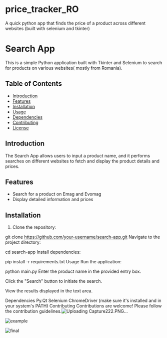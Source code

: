 # price_tracker_RO
A quick python app that finds the price of a product across different websites (built with selenium and tkinter)
# Search App

This is a simple Python application built with Tkinter and Selenium to search for products on various websites( mostly from Romania).

## Table of Contents

- [Introduction](#introduction)
- [Features](#features)
- [Installation](#installation)
- [Usage](#usage)
- [Dependencies](#dependencies)
- [Contributing](#contributing)
- [License](#license)

## Introduction

The Search App allows users to input a product name, and it performs searches on different websites to fetch and display the product details and prices.

## Features

- Search for a product on Emag and Evomag
- Display detailed information and prices

## Installation

1. Clone the repository:

 
git clone https://github.com/your-username/search-app.git
Navigate to the project directory:


cd search-app
Install dependencies:


pip install -r requirements.txt
Usage
Run the application:


python main.py
Enter the product name in the provided entry box.

Click the "Search" button to initiate the search.

View the results displayed in the text area.

Dependencies
Py.Qt
Selenium
ChromeDriver (make sure it's installed and in your system's PATH)
Contributing
Contributions are welcome! Please follow the contribution guidelines.![Uploading Capture222.PNG…]()



![example](https://github.com/vodav0da/price_tracker_RO/assets/114608225/2958a031-97ad-4765-94b4-d6531a8c3a5e)

![final](https://github.com/vodav0da/price_tracker_RO/assets/114608225/a8a6b10e-438f-41d3-9e4b-ad84ffaa6ad6)

